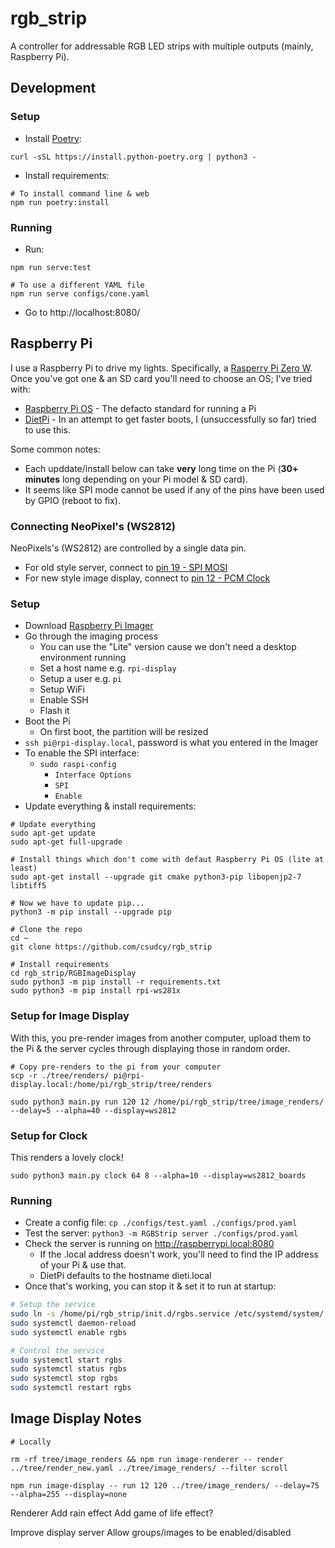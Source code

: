# rgb_strip

A controller for addressable RGB LED strips with multiple outputs (mainly, Raspberry Pi).

## Development

### Setup

* Install [Poetry](https://python-poetry.org/docs/#installation):
```
curl -sSL https://install.python-poetry.org | python3 -
```
* Install requirements:
```
# To install command line & web
npm run poetry:install
```

### Running

* Run:
```
npm run serve:test

# To use a different YAML file
npm run serve configs/cone.yaml
```
* Go to http://localhost:8080/

## Raspberry Pi

I use a Raspberry Pi to drive my lights. Specifically, a [Rasperry Pi Zero W](https://www.raspberrypi.org/products/raspberry-pi-zero-w/). Once you've got one & an SD card you'll need to choose an OS; I've tried with:
* [Raspberry Pi OS](https://www.raspberrypi.org/software/) - The defacto standard for running a Pi
* [DietPi](https://dietpi.com/) - In an attempt to get faster boots, I (unsuccessfully so far) tried to use this.

Some common notes:
* Each upddate/install below can take **very** long time on the Pi (**30+ minutes** long depending on your Pi model & SD card).
* It seems like SPI mode cannot be used if any of the pins have been used by GPIO (reboot to fix).

### Connecting NeoPixel's (WS2812)

NeoPixels's (WS2812) are controlled by a single data pin.

- For old style server, connect to [pin 19 - SPI MOSI](https://pinout.xyz/pinout/pin19_gpio10/)
- For new style image display, connect to [pin 12 - PCM Clock](https://pinout.xyz/pinout/pin12_gpio18/)

### Setup

* Download [Raspberry Pi Imager](https://www.raspberrypi.com/software/)
* Go through the imaging process
  * You can use the "Lite" version cause we don't need a desktop environment running
  * Set a host name e.g. `rpi-display`
  * Setup a user e.g. `pi`
  * Setup WiFi
  * Enable SSH
  * Flash it
* Boot the Pi
  * On first boot, the partition will be resized
* `ssh pi@rpi-display.local`, password is what you entered in the Imager
* To enable the SPI interface:
  * `sudo raspi-config`
    * `Interface Options`
    * `SPI`
    * `Enable`
* Update everything & install requirements:
```
# Update everything
sudo apt-get update
sudo apt-get full-upgrade

# Install things which don't come with defaut Raspberry Pi OS (lite at least)
sudo apt-get install --upgrade git cmake python3-pip libopenjp2-7 libtiff5

# Now we have to update pip...
python3 -m pip install --upgrade pip

# Clone the repo
cd ~
git clone https://github.com/csudcy/rgb_strip

# Install requirements
cd rgb_strip/RGBImageDisplay
sudo python3 -m pip install -r requirements.txt
sudo python3 -m pip install rpi-ws281x

```

### Setup for Image Display

With this, you pre-render images from another computer, upload them to the Pi & the server cycles through displaying those in random order.

```
# Copy pre-renders to the pi from your computer
scp -r ./tree/renders/ pi@rpi-display.local:/home/pi/rgb_strip/tree/renders

sudo python3 main.py run 120 12 /home/pi/rgb_strip/tree/image_renders/ --delay=5 --alpha=40 --display=ws2812
```

### Setup for Clock

This renders a lovely clock!

```
sudo python3 main.py clock 64 8 --alpha=10 --display=ws2812_boards
```

### Running

* Create a config file: `cp ./configs/test.yaml ./configs/prod.yaml`
* Test the server: `python3 -m RGBStrip server ./configs/prod.yaml`
* Check the server is running on http://raspberrypi.local:8080
  * If the .local address doesn't work, you'll need to find the IP address of your Pi & use that.
  * DietPi defaults to the hostname dieti.local
* Once that's working, you can stop it & set it to run at startup:
```bash
# Setup the service
sudo ln -s /home/pi/rgb_strip/init.d/rgbs.service /etc/systemd/system/
sudo systemctl daemon-reload
sudo systemctl enable rgbs

# Control the service
sudo systemctl start rgbs
sudo systemctl status rgbs
sudo systemctl stop rgbs
sudo systemctl restart rgbs
```

## Image Display Notes

```
# Locally

rm -rf tree/image_renders && npm run image-renderer -- render ../tree/render_new.yaml ../tree/image_renders/ --filter scroll

npm run image-display -- run 12 120 ../tree/image_renders/ --delay=75 --alpha=255 --display=none
```

Renderer
  Add rain effect
  Add game of life effect?

Improve display server
  Allow groups/images to be enabled/disabled
